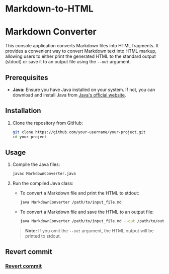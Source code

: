 # Markdown-to-HTML

# Markdown Converter

This console application converts Markdown files into HTML fragments. It provides a convenient way to convert Markdown text into HTML markup, allowing users to either print the generated HTML to the standard output (stdout) or save it to an output file using the `--out` argument.

## Prerequisites
- **Java:** Ensure you have Java installed on your system. If not, you can download and install Java from [Java's official website](https://www.java.com/download/).

## Installation
1. Clone the repository from GitHub:
   ```bash
   git clone https://github.com/your-username/your-project.git
   cd your-project
   ```

## Usage
1. Compile the Java files:
   ```bash
   javac MarkdownConverter.java
   ```
2. Run the compiled Java class:
   - To convert a Markdown file and print the HTML to stdout:
     ```bash
     java MarkdownConverter /path/to/input_file.md
     ```
   - To convert a Markdown file and save the HTML to an output file:
     ```bash
     java MarkdownConverter /path/to/input_file.md --out /path/to/output_file.html
     ```

   > **Note:** If you omit the `--out` argument, the HTML output will be printed to stdout.


## Revert commit

### [Revert commit](https://github.com/Anton338/Markdown-to-HTML/commit/44d8229fb4e672a9fca66604d52aba4e879f7778)
